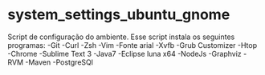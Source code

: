 system_settings_ubuntu_gnome
==================================

Script de configuração do ambiente. Esse script instala os seguintes programas:
-Git
-Curl
-Zsh
-Vim
-Fonte arial
-Xvfb
-Grub Customizer
-Htop
-Chrome
-Sublime Text 3
-Java7
-Eclipse luna x64
-NodeJs
-Graphviz
-RVM
-Maven
-PostgreSQl
